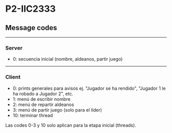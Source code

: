 # P2-IIC2333

## Message codes
-----
### Server
- 0: secuencia inicial (nombre, aldeanos, partir juego)
-----
### Client
- 0: prints generales para avisos ej. "Jugador se ha rendido", "Jugador 1 le ha robado a Jugador 2", etc.
- 1: menú de escribir nombre
- 2: menú de repartir aldeanos
- 3: menú de partir juego (solo para el líder)
- 10: terminar thread

Las codes 0-3 y 10 solo aplican para la etapa inicial (threads).
